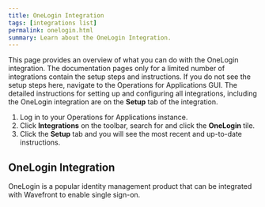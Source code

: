```yaml
---
title: OneLogin Integration
tags: [integrations list]
permalink: onelogin.html
summary: Learn about the OneLogin Integration.
---
```


This page provides an overview of what you can do with the OneLogin integration. The documentation pages only for a limited number of integrations contain the setup steps and instructions. If you do not see the setup steps here, navigate to the Operations for Applications GUI. The detailed instructions for setting up and configuring all integrations, including the OneLogin integration are on the **Setup** tab of the integration.

1. Log in to your Operations for Applications instance. 
2. Click **Integrations** on the toolbar, search for and click the **OneLogin** tile. 
3. Click the **Setup** tab and you will see the most recent and up-to-date instructions.

## OneLogin Integration

OneLogin is a popular identity management product that can be integrated with Wavefront to enable single sign-on.



